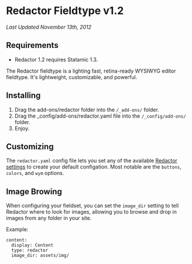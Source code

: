 Redactor Fieldtype v1.2
=========================
*Last Updated November 13th, 2012*

## Requirements
- Redactor 1.2 requires Statamic 1.3.

The Redactor fieldtype is a lighting fast, retina-ready WYSIWYG editor fieldtype. It's lightweight, customizable, and powerful.

## Installing
1. Drag the add-ons/redactor folder into the `/_add-ons/` folder.
2. Drag the _config/add-ons/redactor.yaml file into the `/_config/add-ons/` folder.
3. Enjoy.

## Customizing

The `redactor.yaml` config file lets you set any of the available [Redactor settings](http://redactorjs.com/docs/settings/) to create your default configation. Most notable are the `buttons`, `colors`, and `wym` options.

## Image Browing

When configuring your fieldset, you can set the `image_dir` setting to tell Redactor where to look for images, allowing you to browse and drop in images from any folder in your site.

Example:

    content:
      display: Content
      type: redactor
      image_dir: assets/img/